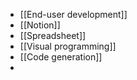- [[End-user development]]
- [[Notion]]
- [[Spreadsheet]]
- [[Visual programming]]
- [[Code generation]]
-